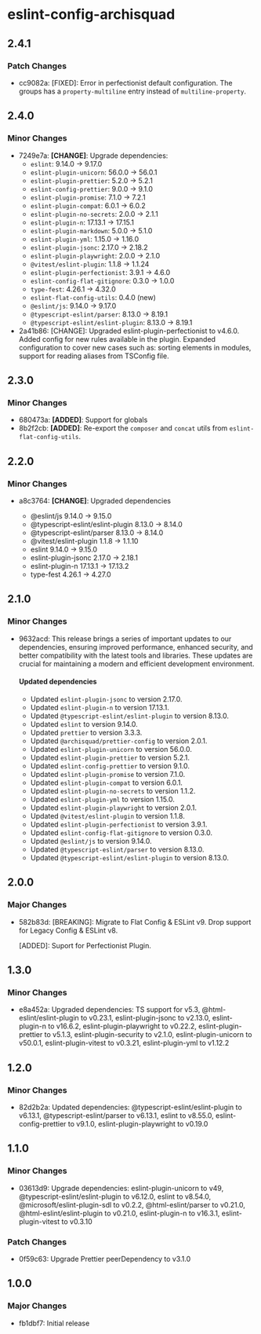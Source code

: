 # eslint-config-archisquad

## 2.4.1

### Patch Changes

- cc9082a: [FIXED]: Error in perfectionist default configuration. The groups has
  a `property-multiline` entry instead of `multiline-property`.

## 2.4.0

### Minor Changes

- 7249e7a: **[CHANGE]**: Upgrade dependencies:
  - `eslint`: 9.14.0 → 9.17.0
  - `eslint-plugin-unicorn`: 56.0.0 → 56.0.1
  - `eslint-plugin-prettier`: 5.2.0 → 5.2.1
  - `eslint-config-prettier`: 9.0.0 → 9.1.0
  - `eslint-plugin-promise`: 7.1.0 → 7.2.1
  - `eslint-plugin-compat`: 6.0.1 → 6.0.2
  - `eslint-plugin-no-secrets`: 2.0.0 → 2.1.1
  - `eslint-plugin-n`: 17.13.1 → 17.15.1
  - `eslint-plugin-markdown`: 5.0.0 → 5.1.0
  - `eslint-plugin-yml`: 1.15.0 → 1.16.0
  - `eslint-plugin-jsonc`: 2.17.0 → 2.18.2
  - `eslint-plugin-playwright`: 2.0.0 → 2.1.0
  - `@vitest/eslint-plugin`: 1.1.8 → 1.1.24
  - `eslint-plugin-perfectionist`: 3.9.1 → 4.6.0
  - `eslint-config-flat-gitignore`: 0.3.0 → 1.0.0
  - `type-fest`: 4.26.1 → 4.32.0
  - `eslint-flat-config-utils`: 0.4.0 (new)
  - `@eslint/js`: 9.14.0 → 9.17.0
  - `@typescript-eslint/parser`: 8.13.0 → 8.19.1
  - `@typescript-eslint/eslint-plugin`: 8.13.0 → 8.19.1
- 2a41b86: [CHANGE]: Upgraded eslint-plugin-perfectionist to v4.6.0. Added
  config for new rules available in the plugin. Expanded configuration to cover
  new cases such as: sorting elements in modules, support for reading aliases
  from TSConfig file.

## 2.3.0

### Minor Changes

- 680473a: **[ADDED]**: Support for globals
- 8b2f2cb: **[ADDED]**: Re-export the `composer` and `concat` utils from
  `eslint-flat-config-utils`.

## 2.2.0

### Minor Changes

- a8c3764: **[CHANGE]**: Upgraded dependencies

  - @eslint/js 9.14.0 → 9.15.0
  - @typescript-eslint/eslint-plugin 8.13.0 → 8.14.0
  - @typescript-eslint/parser 8.13.0 → 8.14.0
  - @vitest/eslint-plugin 1.1.8 → 1.1.10
  - eslint 9.14.0 → 9.15.0
  - eslint-plugin-jsonc 2.17.0 → 2.18.1
  - eslint-plugin-n 17.13.1 → 17.13.2
  - type-fest 4.26.1 → 4.27.0

## 2.1.0

### Minor Changes

- 9632acd: This release brings a series of important updates to our
  dependencies, ensuring improved performance, enhanced security, and better
  compatibility with the latest tools and libraries. These updates are crucial
  for maintaining a modern and efficient development environment.

  #### Updated dependencies

  - Updated `eslint-plugin-jsonc` to version 2.17.0.
  - Updated `eslint-plugin-n` to version 17.13.1.
  - Updated `@typescript-eslint/eslint-plugin` to version 8.13.0.
  - Updated `eslint` to version 9.14.0.
  - Updated `prettier` to version 3.3.3.
  - Updated `@archisquad/prettier-config` to version 2.0.1.
  - Updated `eslint-plugin-unicorn` to version 56.0.0.
  - Updated `eslint-plugin-prettier` to version 5.2.1.
  - Updated `eslint-config-prettier` to version 9.1.0.
  - Updated `eslint-plugin-promise` to version 7.1.0.
  - Updated `eslint-plugin-compat` to version 6.0.1.
  - Updated `eslint-plugin-no-secrets` to version 1.1.2.
  - Updated `eslint-plugin-yml` to version 1.15.0.
  - Updated `eslint-plugin-playwright` to version 2.0.1.
  - Updated `@vitest/eslint-plugin` to version 1.1.8.
  - Updated `eslint-plugin-perfectionist` to version 3.9.1.
  - Updated `eslint-config-flat-gitignore` to version 0.3.0.
  - Updated `@eslint/js` to version 9.14.0.
  - Updated `@typescript-eslint/parser` to version 8.13.0.
  - Updated `@typescript-eslint/eslint-plugin` to version 8.13.0.

## 2.0.0

### Major Changes

- 582b83d: [BREAKING]: Migrate to Flat Config & ESLint v9. Drop support for
  Legacy Config & ESLint v8.

  [ADDED]: Suport for Perfectionist Plugin.

## 1.3.0

### Minor Changes

- e8a452a: Upgraded dependencies: TS support for v5.3,
  @html-eslint/eslint-plugin to v0.23.1, eslint-plugin-jsonc to v2.13.0,
  eslint-plugin-n to v16.6.2, eslint-plugin-playwright to v0.22.2,
  eslint-plugin-prettier to v5.1.3, eslint-plugin-security to v2.1.0,
  eslint-plugin-unicorn to v50.0.1, eslint-plugin-vitest to v0.3.21,
  eslint-plugin-yml to v1.12.2

## 1.2.0

### Minor Changes

- 82d2b2a: Updated dependencies: @typescript-eslint/eslint-plugin to v6.13.1,
  @typescript-eslint/parser to v6.13.1, eslint to v8.55.0,
  eslint-config-prettier to v9.1.0, eslint-plugin-playwright to v0.19.0

## 1.1.0

### Minor Changes

- 03613d9: Upgrade dependencies: eslint-plugin-unicorn to v49,
  @typescript-eslint/eslint-plugin to v6.12.0, eslint to v8.54.0,
  @microsoft/eslint-plugin-sdl to v0.2.2, @html-eslint/parser to v0.21.0,
  @html-eslint/eslint-plugin to v0.21.0, eslint-plugin-n to v16.3.1,
  eslint-plugin-vitest to v0.3.10

### Patch Changes

- 0f59c63: Upgrade Prettier peerDependency to v3.1.0

## 1.0.0

### Major Changes

- fb1dbf7: Initial release
